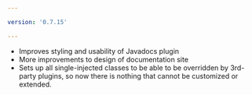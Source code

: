 ```yaml
---

version: '0.7.15'

---
```


- Improves styling and usability of Javadocs plugin
- More improvements to design of documentation site
- Sets up all single-injected classes to be able to be overridden by 3rd-party plugins, so now there is nothing that 
    cannot be customized or extended.
